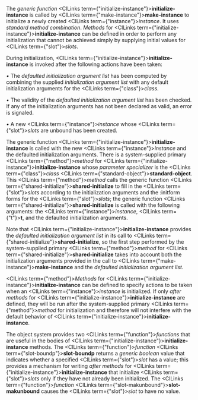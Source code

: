  



The *generic function* <ClLinks  term={"initialize-instance"}><b>initialize-instance</b></ClLinks> is called by <ClLinks  term={"make-instance"}><b>make-instance</b></ClLinks> to initialize a newly created <ClLinks  term={"instance"}><i>instance</i></ClLinks>. It uses *standard method combination*. *Methods* for <ClLinks  term={"initialize-instance"}><b>initialize-instance</b></ClLinks> can be defined in order to perform any initialization that cannot be achieved simply by supplying initial values for <ClLinks  term={"slot"}><i>slots</i></ClLinks>. 



During initialization, <ClLinks  term={"initialize-instance"}><b>initialize-instance</b></ClLinks> is invoked after the following actions have been taken: 



 



 



*•* The *defaulted initialization argument list* has been computed by combining the supplied *initialization argument list* with any default initialization arguments for the <ClLinks  term={"class"}><i>class</i></ClLinks>. 



*•* The validity of the *defaulted initialization argument list* has been checked. If any of the initialization arguments has not been declared as valid, an error is signaled. 



*•* A new <ClLinks  term={"instance"}><i>instance</i></ClLinks> whose <ClLinks  term={"slot"}><i>slots</i></ClLinks> are unbound has been created. 



The generic function <ClLinks  term={"initialize-instance"}><b>initialize-instance</b></ClLinks> is called with the new <ClLinks  term={"instance"}><i>instance</i></ClLinks> and the defaulted initialization arguments. There is a system-supplied primary <ClLinks  term={"method"}><i>method</i></ClLinks> for <ClLinks  term={"initialize-instance"}><b>initialize-instance</b></ClLinks> whose *parameter specializer* is the <ClLinks  term={"class"}><i>class</i></ClLinks> <ClLinks  term={"standard-object"}><b>standard-object</b></ClLinks>. This <ClLinks  term={"method"}><i>method</i></ClLinks> calls the generic function <ClLinks  term={"shared-initialize"}><b>shared-initialize</b></ClLinks> to fill in the <ClLinks  term={"slot"}><i>slots</i></ClLinks> according to the initialization arguments and the :initform forms for the <ClLinks  term={"slot"}><i>slots</i></ClLinks>; the generic function <ClLinks  term={"shared-initialize"}><b>shared-initialize</b></ClLinks> is called with the following arguments: the <ClLinks  term={"instance"}><i>instance</i></ClLinks>, <ClLinks  term={"t"}><b>t</b></ClLinks>, and the defaulted initialization arguments. 



Note that <ClLinks  term={"initialize-instance"}><b>initialize-instance</b></ClLinks> provides the *defaulted initialization argument list* in its call to <ClLinks  term={"shared-initialize"}><b>shared-initialize</b></ClLinks>, so the first step performed by the system-supplied primary <ClLinks  term={"method"}><i>method</i></ClLinks> for <ClLinks  term={"shared-initialize"}><b>shared-initialize</b></ClLinks> takes into account both the initialization arguments provided in the call to <ClLinks  term={"make-instance"}><b>make-instance</b></ClLinks> and the *defaulted initialization argument list*. 



<ClLinks  term={"method"}><i>Methods</i></ClLinks> for <ClLinks  term={"initialize-instance"}><b>initialize-instance</b></ClLinks> can be defined to specify actions to be taken when an <ClLinks  term={"instance"}><i>instance</i></ClLinks> is initialized. If only *after methods* for <ClLinks  term={"initialize-instance"}><b>initialize-instance</b></ClLinks> are defined, they will be run after the system-supplied primary <ClLinks  term={"method"}><i>method</i></ClLinks> for initialization and therefore will not interfere with the default behavior of <ClLinks  term={"initialize-instance"}><b>initialize-instance</b></ClLinks>. 



The object system provides two <ClLinks  term={"function"}><i>functions</i></ClLinks> that are useful in the bodies of <ClLinks  term={"initialize-instance"}><b>initialize-instance</b></ClLinks> methods. The <ClLinks  term={"function"}><i>function</i></ClLinks> <ClLinks  term={"slot-boundp"}><b>slot-boundp</b></ClLinks> returns a *generic boolean* value that indicates whether a specified <ClLinks  term={"slot"}><i>slot</i></ClLinks> has a value; this provides a mechanism for writing *after methods* for <ClLinks  term={"initialize-instance"}><b>initialize-instance</b></ClLinks> that initialize <ClLinks  term={"slot"}><i>slots</i></ClLinks> only if they have not already been initialized. The <ClLinks  term={"function"}><i>function</i></ClLinks> <ClLinks  term={"slot-makunbound"}><b>slot-makunbound</b></ClLinks> causes the <ClLinks  term={"slot"}><i>slot</i></ClLinks> to have no value. 



